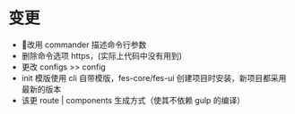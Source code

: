 # 变更

* 改用 commander 描述命令行参数
* 删除命令选项 https，(实际上代码中没有用到)
* 更改 configs >> config
* init 模版使用 cli 自带模版，fes-core/fes-ui 创建项目时安装，新项目都采用最新的版本
* 该更 route | components 生成方式（使其不依赖 gulp 的编译）
